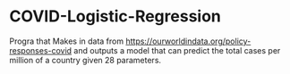 # COVID-Logistic-Regression

Progra that Makes in data from https://ourworldindata.org/policy-responses-covid and outputs a model that can predict the total cases per million of a country given 28 parameters.
